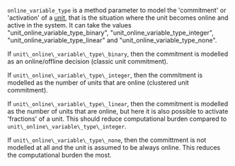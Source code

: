 `online_variable_type` is a method parameter to model the 'commitment' or 'activation' of a [unit](@ref),
that is the situation where the unit becomes online and active in the system. It can take the values "unit\_online\_variable\_type\_binary", "unit\_online\_variable\_type\_integer", "unit\_online\_variable\_type\_linear" and "unit\_online\_variable\_type\_none".

If `unit\_online\_variable\_type\_binary`, then the commitment is modelled as an online/offline decision (classic unit commitment).

If `unit\_online\_variable\_type\_integer`, then the commitment is modelled as the number of units that are online (clustered unit commitment). 

If `unit\_online\_variable\_type\_linear`, then the commitment is modelled as the number of units that are online, but here it is also possible to activate 'fractions' of a unit. This should reduce computational burden compared to `unit\_online\_variable\_type\_integer`.

If `unit\_online\_variable\_type\_none`, then the committment is not modelled at all and the unit is assumed to be always online. This reduces the computational burden the most.
